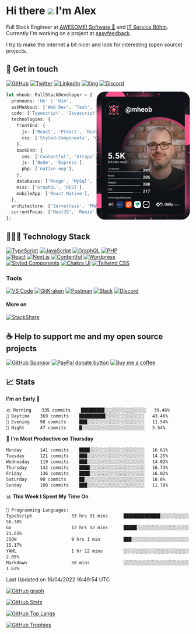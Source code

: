 # Hi there <img src="https://media.giphy.com/media/hvRJCLFzcasrR4ia7z/giphy.gif" width="25px"> I'm Alex

Full Stack Engineer at [AWESOME! Software 🚀](https://awesome-software.de/) and
[IT Service Böhm](https://www.its-boehm.de).\
Currently I'm working on a project at [easyfeedback](https://easy-feedback.de/).

I try to make the internet a bit nicer and look for interesting (open source) projects.

## 🤝 Get in touch

[![GitHub](https://img.shields.io/badge/GitHub-100000.svg?&style=for-the-badge&logo=GitHub&logoColor=white)](https://github.com/mheob)
[![Twitter](https://img.shields.io/badge/Twitter-1DA1F2.svg?&style=for-the-badge&logo=Twitter&logoColor=white)](https://twitter.com/mheob_a)
[![LinkedIn](https://img.shields.io/badge/LinkedIn-0077B5.svg?style=for-the-badge&logo=LinkedIn&logoColor=white)](https://www.linkedin.com/in/itsb)
[![Xing](https://img.shields.io/badge/Xing-006567.svg?style=for-the-badge&logo=Xing&logoColor=white)](https://www.xing.com/profile/Alexander_Boehm64)
[![Discord](https://img.shields.io/badge/Discord-5865F2.svg?style=for-the-badge&logo=Discord&logoColor=white)](https://discord.com/users/203514576841474049)

<a href="https://app.daily.dev/mheob">
  <img
    align="right"
    width="256"
    src="https://raw.githubusercontent.com/mheob/mheob/devcard/devcard.svg"
    alt="Alexander Böhm's daily.dev Card"
  />
</a>

```ts
let mheob: FullStackDeveloper = {
  pronouns: 'He' | 'Him',
  askMeAbout: ['Web Dev', 'Tech', 'Soccer', 'Open Source'],
  code: ['Typescript', 'Javascript', 'PHP'],
  technologies: {
    frontEnd: {
      js: ['React', 'Preact', 'NextJS', 'Remix'],
      css: ['Styled-Components', 'Chakra', 'Tailwind'],
    },
    backEnd: {
      cms: ['Contentful', 'Strapi', 'WordPress'],
      js: ['Node', 'Express'],
      php: ['native oop'],
    },
    databases: ['Mongo', 'MySql', 'PostgreSQL'],
    misc: ['GraphQL', 'REST'],
    mobileApp: ['React Native'],
  },
  architecture: ['Serverless', 'PWA', 'SPA'],
  currentFocus: ['NextJS', 'Remix', 'React/Preact', 'Go'],
};
```

## 🧑🏽‍💻 Technology Stack

[![TypeScript](https://img.shields.io/badge/TypeScript-007ACC.svg?&style=for-the-badge&logo=Typescript&logoColor=white)](https://www.typescriptlang.org/)
[![JavaScript](https://img.shields.io/badge/JavaScript-F7DF1E.svg?&style=for-the-badge&logo=Javascript&logoColor=black)](https://en.wikipedia.org/wiki/JavaScript)
[![GraphQL](https://img.shields.io/badge/GraphQL-E10098.svg?style=for-the-badge&logo=GraphQL&logoColor=white)](https://graphql.org/)
[![PHP](https://img.shields.io/badge/PHP-777BB4.svg?&style=for-the-badge&logo=PHP&logoColor=white)](https://php.net/)
\
[![React](https://img.shields.io/badge/React-20232A.svg?&style=for-the-badge&logo=React&logoColor=61DAFB)](https://reactjs.org/)
[![Next.js](https://img.shields.io/badge/Next.js-000000.svg?style=for-the-badge&logo=Next.js&logoColor=white)](https://nextjs.org/)
[![Contentful](https://img.shields.io/badge/Contentful-2478CC.svg?style=for-the-badge&logo=Contentful&logoColor=white)](https://www.contentful.com/)
[![Wordpress](https://img.shields.io/badge/Wordpress-21759B.svg?style=for-the-badge&logo=Wordpress&logoColor=white)](https://wordpress.org/)
\
[![Styled Components](https://img.shields.io/badge/Styled_Components-DB7093.svg?style=for-the-badge&logo=Styled-Components&logoColor=white)](https://styled-components.com/)
[![Chakra UI](https://img.shields.io/badge/Chakra_UI-319795.svg?style=for-the-badge&logo=Chakra-UI&logoColor=white)](https://chakra-ui.com/)
[![Tailwind CSS](https://img.shields.io/badge/Tailwind_CSS-38B2AC.svg?&style=for-the-badge&logo=Tailwind-CSS&logoColor=white)](https://tailwindcss.com/)

### Tools

[![VS Code](https://img.shields.io/badge/VS_Code-007ACC.svg?&style=for-the-badge&logo=Visual-Studio-Code&logoColor=white)](https://code.visualstudio.com/)
[![GitKraken](https://img.shields.io/badge/GitKraken%2A-179287.svg?&style=for-the-badge&logo=GitKraken&logoColor=white)](https://www.gitkraken.com/invite/sPijQ3nc)
[![Postman](https://img.shields.io/badge/Postman-FF6C37.svg?&style=for-the-badge&logo=Postman&logoColor=white)](https://www.postman.com/)
[![Slack](https://img.shields.io/badge/Slack-4A154B.svg?&style=for-the-badge&logo=Slack&logoColor=white)](https://slack.com/)
[![Discord](https://img.shields.io/badge/Discord-5865F2.svg?&style=for-the-badge&logo=Discord&logoColor=white)](https://discord.com/)

#### More on

[![StackShare](https://img.shields.io/badge/StackShare-008FF9.svg?style=for-the-badge&logo=StackShare&logoColor=white)](https://stackshare.io/mheob/general)

## ☕️ Help to support me and my open source projects

[![GitHub Sponsor](https://img.shields.io/badge/Sponsor-100000.svg?&style=for-the-badge&logo=GitHub&logoColor=white)](https://github.com/sponsors/mheob)
[![PayPal donate button](https://img.shields.io/badge/PayPal-00457C.svg?&style=for-the-badge&logo=PayPal&logoColor=white)](https://www.paypal.me/mheob)
[![Buy me a coffee](https://img.shields.io/badge/Buy%20me%20a%20coffee-FF813F.svg?style=for-the-badge&logo=Buy%20me%20a%20coffee&logoColor=white)](https://www.buymeacoffee.com/mheob)

## 📈 Stats

<!--START_SECTION:waka-->
**I'm an Early 🐤** 

```text
🌞 Morning    335 commits    █████████░░░░░░░░░░░░░░░░   39.46% 
🌆 Daytime    369 commits    ██████████░░░░░░░░░░░░░░░   43.46% 
🌃 Evening    98 commits     ███░░░░░░░░░░░░░░░░░░░░░░   11.54% 
🌙 Night      47 commits     █░░░░░░░░░░░░░░░░░░░░░░░░   5.54%

```
📅 **I'm Most Productive on Thursday** 

```text
Monday       141 commits    ████░░░░░░░░░░░░░░░░░░░░░   16.61% 
Tuesday      121 commits    ███░░░░░░░░░░░░░░░░░░░░░░   14.25% 
Wednesday    119 commits    ███░░░░░░░░░░░░░░░░░░░░░░   14.02% 
Thursday     142 commits    ████░░░░░░░░░░░░░░░░░░░░░   16.73% 
Friday       136 commits    ████░░░░░░░░░░░░░░░░░░░░░   16.02% 
Saturday     90 commits     ██░░░░░░░░░░░░░░░░░░░░░░░   10.6% 
Sunday       100 commits    ███░░░░░░░░░░░░░░░░░░░░░░   11.78%

```


📊 **This Week I Spent My Time On** 

```text
💬 Programming Languages: 
TypeScript               33 hrs 31 mins      ██████████████░░░░░░░░░░░   56.38% 
Go                       12 hrs 52 mins      █████░░░░░░░░░░░░░░░░░░░░   21.65% 
JSON                     9 hrs 1 min         ███░░░░░░░░░░░░░░░░░░░░░░   15.17% 
YAML                     1 hr 12 mins        ░░░░░░░░░░░░░░░░░░░░░░░░░   2.05% 
Markdown                 58 mins             ░░░░░░░░░░░░░░░░░░░░░░░░░   1.63%

```


 Last Updated on 16/04/2022 16:49:54 UTC
<!--END_SECTION:waka-->

[![GitHub graph](https://activity-graph.herokuapp.com/graph?username=mheob&theme=react-dark)](https://github.com/mheob)

[![GitHub Stats](https://github-readme-stats.vercel.app/api?username=mheob&theme=github_dark&show_icons=true&line_height=24&count_private=true)](https://github.com/mheob)

[![GitHub Top Langs](https://github-readme-stats.vercel.app/api/top-langs/?username=mheob&theme=github_dark&layout=compact&langs_count=6&hide=Inno%20Setup,C%23,Java)](https://github.com/mheob)

[![GitHub Trophies](https://github-profile-trophy.vercel.app/?username=mheob&theme=darkhub&margin-w=16&rank=SECRET,SSS,SS,S,AAA,AA,A)](https://github.com/mheob)

